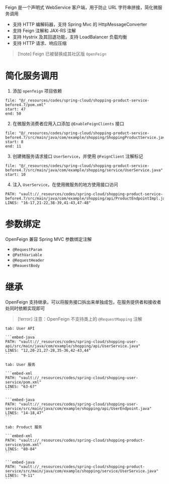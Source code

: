 Feign 是一个声明式 WebService 客户端，用于防止 URL 字符串拼接，简化微服务调用
- 支持 HTTP 编解码器，支持 Spring Mvc 的 HttpMessageConverter
- 支持 Feign 注解和 JAX-RS 注解
- 支持 Hystrix 及其回退功能，支持 LoadBalancer 负载均衡
- 支持 HTTP 请求、响应压缩

>[!note] Feign 已被替换成其社区版 `OpenFeign`

# 简化服务调用

1. 添加 `openfeign` 项目依赖

```reference
file: "@/_resources/codes/spring-cloud/shopping-product-service-before4.7/pom.xml"
start: 47
end: 50
```

2. 在微服务消费者应用入口添加 `@EnableFeignClients` 接口

```reference hl:9
file: "@/_resources/codes/spring-cloud/shopping-product-service-before4.7/src/main/java/com/example/shopping/ShoppingProductService.java"
start: 8
end: 11
```

3. 创建微服务请求接口 `UserService`，并使用 `@FeignClient` 注解标记

```reference hl:10,13,16,19,22
file: "@/_resources/codes/spring-cloud/shopping-product-service-before4.7/src/main/java/com/example/shopping/service/UserService.java"
start: 10
```

4. 注入 `UserService`，在使用微服务的地方使用接口访问

```embed-java
PATH: "vault://_resources/codes/spring-cloud/shopping-product-service-before4.7/src/main/java/com/example/shopping/api/ProductEndpointImpl.java"
LINES: "16-17,21-22,38-39,41-43,47-48"
```

# 参数绑定

OpenFeign 兼容 Spring MVC 参数绑定注解
- `@RequestParam`
- `@PathVariable`
- `@RequestHeader`
- `@ReauestBody`

# 继承

OpenFeign 支持继承，可以将服务接口拆出来单独成包，在服务提供者和接收者处同时依赖实现即可

> [!error] 注意：OpenFeign 不支持类上的 `@RequestMapping` 注解

````tabs
tab: User API

```embed-java
PATH: "vault://_resources/codes/spring-cloud/shopping-user-api/src/main/java/com/example/shopping/api/UserService.java"
LINES: "12,20-21,27-28,35-36,42-43,44"
```

tab: User 服务

```embed-xml
PATH: "vault://_resources/codes/spring-cloud/shopping-user-service/pom.xml"
LINES: "63-67"
```

```embed-java
PATH: "vault://_resources/codes/spring-cloud/shopping-user-service/src/main/java/com/example/shopping/api/UserEndpoint.java"
LINES: "14-18,47"
```

tab: Product 服务

```embed-xml
PATH: "vault://_resources/codes/spring-cloud/shopping-product-service/pom.xml"
LINES: "80-84"
```

```embed-java
PATH: "vault://_resources/codes/spring-cloud/shopping-product-service/src/main/java/com/example/shopping/service/UserService.java"
LINES: "9-11"
```
````
